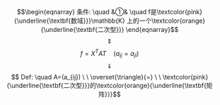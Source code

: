 $$\begin{eqnarray}
条件: \quad
&①& \quad f是\textcolor{pink}{\underline{\textbf{数域}}}\mathbb{K} 上的一个\textcolor{orange}{\underline{\textbf{二次型}}}
\end{eqnarray}$$
$$\quad \Updownarrow \quad$$
$$f=X^{T}AT \quad (a_{ij}=a_{ji})$$
$$\quad \Downarrow \quad $$
$$ Def: \quad A=(a_{ij})  \ \  \overset{\triangle}{=} \ \ \textcolor{pink}{\underline{\textbf{二次型}}}的\textcolor{orange}{\underline{\textbf{矩阵}}}$$